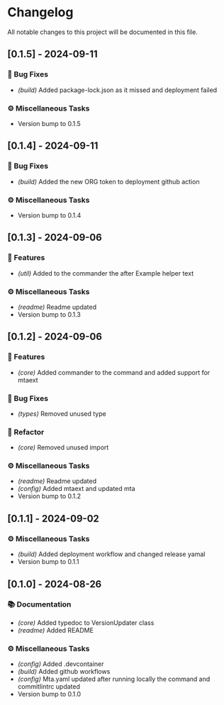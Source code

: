 # Changelog

All notable changes to this project will be documented in this file.

## [0.1.5] - 2024-09-11

### 🐛 Bug Fixes

- *(build)* Added package-lock.json as it missed and deployment failed

### ⚙️ Miscellaneous Tasks

- Version bump to 0.1.5

## [0.1.4] - 2024-09-11

### 🐛 Bug Fixes

- *(build)* Added the new ORG token to deployment github action

### ⚙️ Miscellaneous Tasks

- Version bump to 0.1.4

## [0.1.3] - 2024-09-06

### 🚀 Features

- *(util)* Added to the commander the after Example helper text

### ⚙️ Miscellaneous Tasks

- *(readme)* Readme updated
- Version bump to 0.1.3

## [0.1.2] - 2024-09-06

### 🚀 Features

- *(core)* Added commander to the command and added support for mtaext

### 🐛 Bug Fixes

- *(types)* Removed unused type

### 🚜 Refactor

- *(core)* Removed unused import

### ⚙️ Miscellaneous Tasks

- *(readme)* Readme updated
- *(config)* Added mtaext and updated mta
- Version bump to 0.1.2

## [0.1.1] - 2024-09-02

### ⚙️ Miscellaneous Tasks

- *(build)* Added deployment workflow and changed release yamal
- Version bump to 0.1.1

## [0.1.0] - 2024-08-26

### 📚 Documentation

- *(core)* Added typedoc to VersionUpdater class
- *(readme)* Added README

### ⚙️ Miscellaneous Tasks

- *(config)* Added .devcontainer
- *(build)* Added github workflows
- *(config)* Mta.yaml updated after running locally the command and commitlintrc updated
- Version bump to 0.1.0

<!-- generated by git-cliff -->
